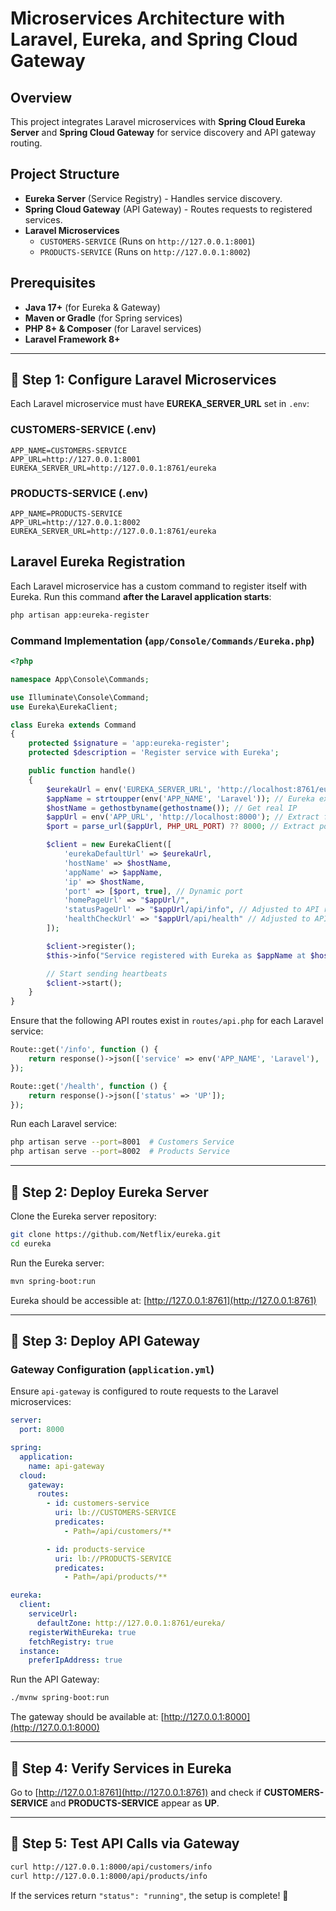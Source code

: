# Microservices Architecture with Laravel, Eureka, and Spring Cloud Gateway

## Overview
This project integrates Laravel microservices with **Spring Cloud Eureka Server** and **Spring Cloud Gateway** for service discovery and API gateway routing.

## Project Structure
- **Eureka Server** (Service Registry) - Handles service discovery.
- **Spring Cloud Gateway** (API Gateway) - Routes requests to registered services.
- **Laravel Microservices**
  - `CUSTOMERS-SERVICE` (Runs on `http://127.0.0.1:8001`)
  - `PRODUCTS-SERVICE` (Runs on `http://127.0.0.1:8002`)

## Prerequisites
- **Java 17+** (for Eureka & Gateway)
- **Maven or Gradle** (for Spring services)
- **PHP 8+ & Composer** (for Laravel services)
- **Laravel Framework 8+**

---

## 🔹 Step 1: Configure Laravel Microservices
Each Laravel microservice must have **EUREKA_SERVER_URL** set in `.env`:

### **CUSTOMERS-SERVICE (.env)**
```env
APP_NAME=CUSTOMERS-SERVICE
APP_URL=http://127.0.0.1:8001
EUREKA_SERVER_URL=http://127.0.0.1:8761/eureka
```

### **PRODUCTS-SERVICE (.env)**
```env
APP_NAME=PRODUCTS-SERVICE
APP_URL=http://127.0.0.1:8002
EUREKA_SERVER_URL=http://127.0.0.1:8761/eureka
```


## Laravel Eureka Registration

Each Laravel microservice has a custom command to register itself with Eureka. Run this command **after the Laravel application starts**:

```sh
php artisan app:eureka-register
```

### Command Implementation (`app/Console/Commands/Eureka.php`)

```php
<?php

namespace App\Console\Commands;

use Illuminate\Console\Command;
use Eureka\EurekaClient;

class Eureka extends Command
{
    protected $signature = 'app:eureka-register';
    protected $description = 'Register service with Eureka';

    public function handle()
    {
        $eurekaUrl = env('EUREKA_SERVER_URL', 'http://localhost:8761/eureka');
        $appName = strtoupper(env('APP_NAME', 'Laravel')); // Eureka expects uppercase
        $hostName = gethostbyname(gethostname()); // Get real IP
        $appUrl = env('APP_URL', 'http://localhost:8000'); // Extract from .env
        $port = parse_url($appUrl, PHP_URL_PORT) ?? 8000; // Extract port dynamically

        $client = new EurekaClient([
            'eurekaDefaultUrl' => $eurekaUrl,
            'hostName' => $hostName,
            'appName' => $appName,
            'ip' => $hostName,
            'port' => [$port, true], // Dynamic port
            'homePageUrl' => "$appUrl/",
            'statusPageUrl' => "$appUrl/api/info", // Adjusted to API route
            'healthCheckUrl' => "$appUrl/api/health" // Adjusted to API route
        ]);

        $client->register();
        $this->info("Service registered with Eureka as $appName at $hostName:$port");

        // Start sending heartbeats
        $client->start();
    }
}
```

Ensure that the following API routes exist in `routes/api.php` for each Laravel service:

```php
Route::get('/info', function () {
    return response()->json(['service' => env('APP_NAME', 'Laravel'), 'status' => 'running']);
});

Route::get('/health', function () {
    return response()->json(['status' => 'UP']);
});
```

Run each Laravel service:

```sh
php artisan serve --port=8001  # Customers Service
php artisan serve --port=8002  # Products Service
```

---

## 🔹 Step 2: Deploy Eureka Server

Clone the Eureka server repository:

```sh
git clone https://github.com/Netflix/eureka.git
cd eureka
```

Run the Eureka server:

```sh
mvn spring-boot:run
```

Eureka should be accessible at: [http://127.0.0.1:8761](http://127.0.0.1:8761)

---

## 🔹 Step 3: Deploy API Gateway

### **Gateway Configuration (`application.yml`)**
Ensure `api-gateway` is configured to route requests to the Laravel microservices:

```yaml
server:
  port: 8000

spring:
  application:
    name: api-gateway
  cloud:
    gateway:
      routes:
        - id: customers-service
          uri: lb://CUSTOMERS-SERVICE
          predicates:
            - Path=/api/customers/**

        - id: products-service
          uri: lb://PRODUCTS-SERVICE
          predicates:
            - Path=/api/products/**

eureka:
  client:
    serviceUrl:
      defaultZone: http://127.0.0.1:8761/eureka/
    registerWithEureka: true
    fetchRegistry: true
  instance:
    preferIpAddress: true
```

Run the API Gateway:

```sh
./mvnw spring-boot:run
```

The gateway should be available at: [http://127.0.0.1:8000](http://127.0.0.1:8000)

---

## 🔹 Step 4: Verify Services in Eureka
Go to [http://127.0.0.1:8761](http://127.0.0.1:8761) and check if **CUSTOMERS-SERVICE** and **PRODUCTS-SERVICE** appear as **UP**.

---

## 🔹 Step 5: Test API Calls via Gateway

```sh
curl http://127.0.0.1:8000/api/customers/info
curl http://127.0.0.1:8000/api/products/info
```

If the services return `"status": "running"`, the setup is complete! 🎉

